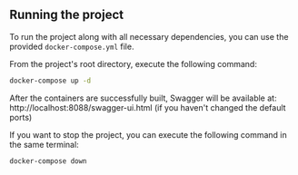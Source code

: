 ## Running the project

To run the project along with all necessary dependencies, you can use the provided `docker-compose.yml` file.

From the project's root directory, execute the following command:

```bash
docker-compose up -d
```

After the containers are successfully built, Swagger will be available at:
http://localhost:8088/swagger-ui.html (if you haven't changed the default ports)

If you want to stop the project, you can execute the following command in the same terminal:

```bash
docker-compose down
```
